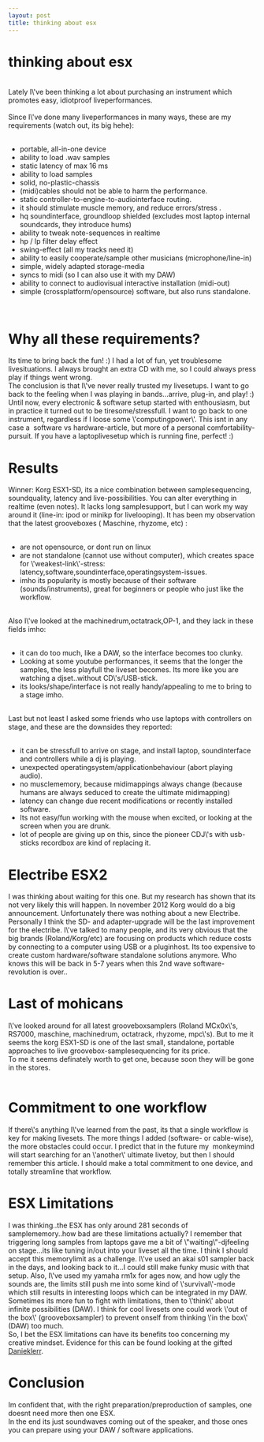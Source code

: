 ```yaml
---
layout: post
title: thinking about esx
---
```

<h1>thinking about esx</h1><br>Lately I\'ve been thinking a lot about purchasing an instrument which promotes easy, idiotproof liveperformances.<div style=\"border-style: initial; border-color: initial; font-size: 13px; \"><br></div><div style=\"border-style: initial; border-color: initial; font-size: 13px; \">Since I\'ve done many liveperformances in many ways, these are my requirements (watch out, its big hehe):</div><div style=\"border-style: initial; border-color: initial; font-size: 13px; \"><br><ul style=\"margin-left: 30px; border-style: initial; border-color: initial; font-style: normal; font-size: 13px; font-family: Arial, \'Trebuchet MS\', Tahoma, Arial; \"><li style=\"border-style: initial; border-color: initial; font-size: 13px; \">portable, all-in-one device</li><li style=\"border-style: initial; border-color: initial; font-size: 13px; \">ability to load .wav samples</li><li style=\"border-style: initial; border-color: initial; font-size: 13px; \">static latency of max 16 ms</li><li style=\"border-style: initial; border-color: initial; font-size: 13px; \">ability to load samples</li><li style=\"border-style: initial; border-color: initial; font-size: 13px; \">solid, no-plastic-chassis</li><li style=\"border-style: initial; border-color: initial; font-size: 13px; \">(midi)cables should not be able to harm the performance.</li><li style=\"border-style: initial; border-color: initial; font-size: 13px; \">static controller-to-engine-to-audiointerface routing.</li><li style=\"border-style: initial; border-color: initial; font-size: 13px; \">it should stimulate muscle memory, and reduce errors/stress .</li><li style=\"border-style: initial; border-color: initial; font-size: 13px; \">hq soundinterface, groundloop shielded (excludes most laptop internal soundcards, they introduce hums)</li><li style=\"border-style: initial; border-color: initial; font-size: 13px; \">ability to tweak note-sequences in realtime</li><li style=\"border-style: initial; border-color: initial; font-size: 13px; \">hp / lp filter   delay effect</li><li style=\"border-style: initial; border-color: initial; font-size: 13px; \">swing-effect (all my tracks need it)</li><li style=\"border-style: initial; border-color: initial; font-size: 13px; \">ability to easily cooperate/sample other musicians (microphone/line-in)</li><li style=\"border-style: initial; border-color: initial; font-size: 13px; \">simple, widely adapted storage-media</li><li style=\"border-style: initial; border-color: initial; font-size: 13px; \">syncs to midi (so I can also use it with my DAW)</li><li style=\"border-style: initial; border-color: initial; font-size: 13px; \">ability to connect to audiovisual interactive installation (midi-out)</li><li style=\"border-style: initial; border-color: initial; font-size: 13px; \">simple (crossplatform/opensource) software, but also runs standalone.</li></ul><div style=\"border-style: initial; border-color: initial; font-style: normal; font-size: 13px; font-family: Arial, \'Trebuchet MS\', Tahoma, Arial; \"><br></div><h1 style=\"border-style: initial; border-color: initial; font-style: normal; \">Why all these requirements?</h1><div style=\"border-style: initial; border-color: initial; font-style: normal; font-size: 13px; font-family: Arial, \'Trebuchet MS\', Tahoma, Arial; \">Its time to bring back the fun! :) I had a lot of fun, yet troublesome livesituations. I always brought an extra CD with me, so I could always press play if things went wrong.</div><div style=\"border-style: initial; border-color: initial; font-style: normal; font-size: 13px; font-family: Arial, \'Trebuchet MS\', Tahoma, Arial; \">The conclusion is that I\'ve never really trusted my livesetups. I want to go back to the feeling when I was playing in bands...arrive, plug-in, and play! :)&nbsp;</div><div style=\"border-style: initial; border-color: initial; font-style: normal; font-size: 13px; font-family: Arial, \'Trebuchet MS\', Tahoma, Arial; \">Until now, every electronic &amp; software setup started with enthousiasm, but in practice it turned out to be tiresome/stressfull. I want to go back to one instrument, regardless if I loose some \'computingpower\'. This isnt in any case a &nbsp;software vs hardware-article, but more of a personal comfortability-pursuit. If you have a laptoplivesetup which is running fine, perfect! :)</div><h1 style=\"border-style: initial; border-color: initial; font-style: normal; \">Results</h1><div style=\"border-style: initial; border-color: initial; font-style: normal; font-size: 13px; font-family: Arial, \'Trebuchet MS\', Tahoma, Arial; \">Winner: Korg ESX1-SD, its a nice combination between samplesequencing, soundquality, latency and live-possibilities. You can alter everything in realtime (even notes). It lacks long samplesupport, but I can work my way around it (line-in: ipod or minikp for livelooping). It has been my observation that the latest grooveboxes ( Maschine, rhyzome, etc) :</div><div style=\"border-style: initial; border-color: initial; font-style: normal; font-size: 13px; font-family: Arial, \'Trebuchet MS\', Tahoma, Arial; \"><br></div><div style=\"border-style: initial; border-color: initial; font-style: normal; font-size: 13px; font-family: Arial, \'Trebuchet MS\', Tahoma, Arial; \"><ul style=\"margin-left: 30px; border-style: initial; border-color: initial; font-style: normal; font-size: 13px; font-family: Arial, \'Trebuchet MS\', Tahoma, Arial; border-style: initial; border-color: initial; \"><li style=\"border-style: initial; border-color: initial; font-size: 13px; border-style: initial; border-color: initial; \">are not opensource, or dont run on linux</li><li style=\"border-style: initial; border-color: initial; font-size: 13px; border-style: initial; border-color: initial; \">are not standalone (cannot use without computer), which creates space for \'weakest-link\'-stress: latency,software,soundinterface,operatingsystem-issues.</li><li style=\"border-style: initial; border-color: initial; font-size: 13px; border-style: initial; border-color: initial; \">imho its popularity is mostly because of their software (sounds/instruments), great for beginners or people who just like the workflow.</li></ul><div style=\"border-style: initial; border-color: initial; font-size: 13px; \"><br></div></div><div style=\"border-style: initial; border-color: initial; font-style: normal; font-size: 13px; font-family: Arial, \'Trebuchet MS\', Tahoma, Arial; \">Also I\'ve looked at the machinedrum,octatrack,OP-1, and they lack in these fields imho:</div><div style=\"border-style: initial; border-color: initial; font-style: normal; font-size: 13px; font-family: Arial, \'Trebuchet MS\', Tahoma, Arial; \"><br></div><div style=\"border-style: initial; border-color: initial; font-style: normal; font-size: 13px; font-family: Arial, \'Trebuchet MS\', Tahoma, Arial; \"><ul style=\"margin-left: 30px; border-style: initial; border-color: initial; font-style: normal; font-size: 13px; font-family: Arial, \'Trebuchet MS\', Tahoma, Arial; border-style: initial; border-color: initial; border-style: initial; border-color: initial; \"><li style=\"border-style: initial; border-color: initial; font-size: 13px; border-style: initial; border-color: initial; border-style: initial; border-color: initial; \">it can do too much, like a DAW, so the interface becomes too clunky.<br></li><li style=\"border-style: initial; border-color: initial; font-size: 13px; border-style: initial; border-color: initial; border-style: initial; border-color: initial; \">Looking at some youtube performances, it seems that the longer the samples, the less playfull the liveset becomes. Its more like you are watching a djset..without CD\'s/USB-stick.</li><li style=\"border-style: initial; border-color: initial; font-size: 13px; \">its looks/shape/interface is not really handy/appealing to me to bring to a stage imho.</li></ul><div style=\"border-style: initial; border-color: initial; font-size: 13px; \"><br></div></div><div style=\"border-style: initial; border-color: initial; font-style: normal; font-size: 13px; font-family: Arial, \'Trebuchet MS\', Tahoma, Arial; \">Last but not least I asked some friends who use laptops with controllers on stage, and these are the downsides they reported:</div><div style=\"border-style: initial; border-color: initial; font-style: normal; font-size: 13px; font-family: Arial, \'Trebuchet MS\', Tahoma, Arial; \"><br></div><div style=\"border-style: initial; border-color: initial; font-style: normal; font-size: 13px; font-family: Arial, \'Trebuchet MS\', Tahoma, Arial; \"><ul style=\"margin-left: 30px; border-style: initial; border-color: initial; font-style: normal; font-size: 13px; font-family: Arial, \'Trebuchet MS\', Tahoma, Arial; border-style: initial; border-color: initial; border-style: initial; border-color: initial; border-style: initial; border-color: initial; \"><li style=\"border-style: initial; border-color: initial; font-size: 13px; border-style: initial; border-color: initial; \">it can be stressfull to arrive on stage, and install laptop, soundinterface and controllers while a dj is playing.</li><li style=\"border-style: initial; border-color: initial; font-size: 13px; border-style: initial; border-color: initial; \">unexpected operatingsystem/applicationbehaviour (abort playing audio).</li><li style=\"border-style: initial; border-color: initial; font-size: 13px; \">no musclememory, because midimappings always change (because humans are always seduced to create the ultimate midimapping)</li><li style=\"border-style: initial; border-color: initial; font-size: 13px; \">latency can change due recent modifications or recently installed software.</li><li style=\"border-style: initial; border-color: initial; font-size: 13px; \">Its not easy/fun working with the mouse when excited, or looking at the screen when you are drunk.</li><li style=\"border-style: initial; border-color: initial; font-size: 13px; \">lot of people are giving up on this, since the pioneer CDJ\'s with usb-sticks   recordbox are kind of replacing it.</li></ul></div><h1 style=\"border-style: initial; border-color: initial; font-style: normal; \">Electribe ESX2</h1><div style=\"border-style: initial; border-color: initial; font-style: normal; font-size: 13px; font-family: Arial, \'Trebuchet MS\', Tahoma, Arial; \">I was thinking about waiting for this one. But my research has shown that its not very likely this will happen. In november 2012 Korg would do a big announcement. Unfortunately there was nothing about a new Electribe. Personally I think the SD- and adapter-upgrade will be the last improvement for the electribe. I\'ve talked to many people, and its very obvious that the big brands (Roland/Korg/etc) are focusing on products which reduce costs by connecting to a computer using USB or a pluginhost. Its too expensive to create custom hardware/software standalone solutions anymore. Who knows this will be back in 5-7 years when this 2nd wave software-revolution is over..</div><h1 style=\"border-style: initial; border-color: initial; font-style: normal; \">Last of mohicans</h1><div style=\"border-style: initial; border-color: initial; font-style: normal; font-size: 13px; font-family: Arial, \'Trebuchet MS\', Tahoma, Arial; \">I\'ve looked around for all latest grooveboxsamplers (Roland MCx0x\'s, RS7000, maschine, machinedrum, octatrack, rhyzome, mpc\'s). But to me it seems the korg ESX1-SD is one of the last small, standalone, portable approaches to live groovebox-samplesequencing for its price.</div><div style=\"border-style: initial; border-color: initial; font-style: normal; font-size: 13px; font-family: Arial, \'Trebuchet MS\', Tahoma, Arial; \">To me it seems definately worth to get one, because soon they will be gone in the stores.&nbsp;</div><div style=\"border-style: initial; border-color: initial; font-style: normal; font-size: 13px; font-family: Arial, \'Trebuchet MS\', Tahoma, Arial; \"><br></div><h1 style=\"border-style: initial; border-color: initial; font-style: normal; \">Commitment to one workflow</h1><div style=\"border-style: initial; border-color: initial; font-style: normal; font-size: 13px; font-family: Arial, \'Trebuchet MS\', Tahoma, Arial; \">If there\'s anything I\'ve learned from the past, its that a single workflow is key for making livesets. The more things I added (software- or cable-wise), the more obstacles could occur. I predict that in the future my &nbsp;monkeymind will start searching for an \'another\' ultimate livetoy, but then I should remember this article. I should make a total commitment to one device, and totally streamline that workflow.</div><h1 style=\"border-style: initial; border-color: initial; font-style: normal; \">ESX Limitations</h1><div style=\"border-style: initial; border-color: initial; font-style: normal; font-size: 13px; font-family: Arial, \'Trebuchet MS\', Tahoma, Arial; \">I was thinking..the ESX has only around 281 seconds of samplememory..how bad are these limitations actually? I remember that triggering long samples from laptops gave me a bit of \"waiting\"-djfeeling on stage...its like tuning in/out into your liveset all the time. I think I should accept this memorylimit as a challenge. I\'ve used an akai s01 sampler back in the days, and looking back to it...I could still make funky music with that setup. Also, I\'ve used my yamaha rm1x for ages now, and how ugly the sounds are, the limits still push me into some kind of \'survival\'-mode which still results in interesting loops which can be integrated in my DAW. Sometimes its more fun to fight with limitations, then to \'think\' about infinite possibilities (DAW). I think for cool livesets one could work \'out of the box\' (grooveboxsampler) to prevent onself from thinking \'in the box\' (DAW) too much.</div><div style=\"border-style: initial; border-color: initial; font-style: normal; font-size: 13px; font-family: Arial, \'Trebuchet MS\', Tahoma, Arial; \">So, I bet the ESX limitations can have its benefits too concerning my creative mindset. Evidence for this can be found looking at the gifted <a href=\"http://www.youtube.com/user/danieklerr?feature=watch\" title=\"\" target=\"_blank\">Danieklerr</a>.</div><h1 style=\"border-style: initial; border-color: initial; font-style: normal; \">Conclusion</h1><div style=\"border-style: initial; border-color: initial; font-style: normal; font-size: 13px; font-family: Arial, \'Trebuchet MS\', Tahoma, Arial; \"><div style=\"border-style: initial; border-color: initial; font-style: normal; font-size: 13px; font-family: Arial, \'Trebuchet MS\', Tahoma, Arial; border-style: initial; border-color: initial; \"><span style=\"border-style: initial; border-color: initial; font-style: normal; font-size: 13px; font-family: Arial, \'Trebuchet MS\', Tahoma, Arial; border-style: initial; border-color: initial; \">Im confident that, with the right preparation/preproduction of samples, one doesnt need more then one ESX.&nbsp;</span></div><div style=\"border-style: initial; border-color: initial; font-style: normal; font-size: 13px; font-family: Arial, \'Trebuchet MS\', Tahoma, Arial; border-style: initial; border-color: initial; \">In the end its just soundwaves coming out of the speaker, and those ones you can prepare using your DAW / software applications.</div><div><br></div></div></div>

